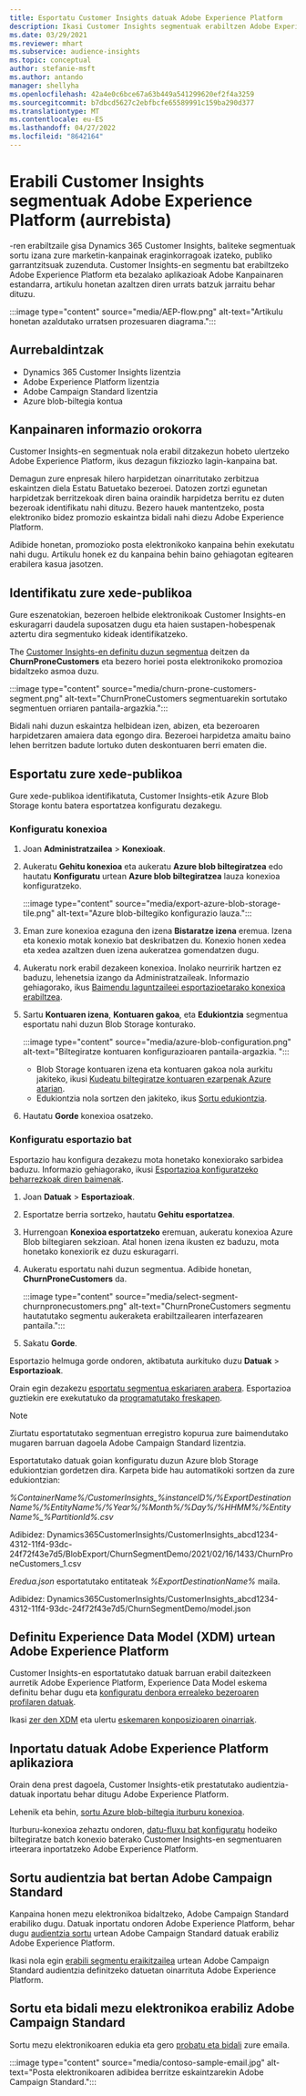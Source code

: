 ```yaml
---
title: Esportatu Customer Insights datuak Adobe Experience Platform
description: Ikasi Customer Insights segmentuak erabiltzen Adobe Experience Platform.
ms.date: 03/29/2021
ms.reviewer: mhart
ms.subservice: audience-insights
ms.topic: conceptual
author: stefanie-msft
ms.author: antando
manager: shellyha
ms.openlocfilehash: 42a4e0c6bce67a63b449a541299620ef2f4a3259
ms.sourcegitcommit: b7dbcd5627c2ebfbcfe65589991c159ba290d377
ms.translationtype: MT
ms.contentlocale: eu-ES
ms.lasthandoff: 04/27/2022
ms.locfileid: "8642164"
---
```

# <a name="use-customer-insights-segments-in-adobe-experience-platform-preview"></a>Erabili Customer Insights segmentuak Adobe Experience Platform (aurrebista)

-ren erabiltzaile gisa Dynamics 365 Customer Insights, baliteke segmentuak sortu izana zure marketin-kanpainak eraginkorragoak izateko, publiko garrantzitsuak zuzenduta. Customer Insights-en segmentu bat erabiltzeko Adobe Experience Platform eta bezalako aplikazioak Adobe Kanpainaren estandarra, artikulu honetan azaltzen diren urrats batzuk jarraitu behar dituzu.

:::image type="content" source="media/AEP-flow.png" alt-text="Artikulu honetan azaldutako urratsen prozesuaren diagrama.":::

## <a name="prerequisites"></a>Aurrebaldintzak

-   Dynamics 365 Customer Insights lizentzia
-   Adobe Experience Platform lizentzia
-   Adobe Campaign Standard lizentzia
-   Azure blob-biltegia kontua

## <a name="campaign-overview"></a>Kanpainaren informazio orokorra

Customer Insights-en segmentuak nola erabil ditzakezun hobeto ulertzeko Adobe Experience Platform, ikus dezagun fikziozko lagin-kanpaina bat.

Demagun zure enpresak hilero harpidetzan oinarritutako zerbitzua eskaintzen diela Estatu Batuetako bezeroei. Datozen zortzi egunetan harpidetzak berritzekoak diren baina oraindik harpidetza berritu ez duten bezeroak identifikatu nahi dituzu. Bezero hauek mantentzeko, posta elektroniko bidez promozio eskaintza bidali nahi diezu Adobe Experience Platform.

Adibide honetan, promozioko posta elektronikoko kanpaina behin exekutatu nahi dugu. Artikulu honek ez du kanpaina behin baino gehiagotan egitearen erabilera kasua jasotzen.

## <a name="identify-your-target-audience"></a>Identifikatu zure xede-publikoa

Gure eszenatokian, bezeroen helbide elektronikoak Customer Insights-en eskuragarri daudela suposatzen dugu eta haien sustapen-hobespenak aztertu dira segmentuko kideak identifikatzeko.

The [Customer Insights-en definitu duzun segmentua](segments.md) deitzen da **ChurnProneCustomers** eta bezero horiei posta elektronikoko promozioa bidaltzeko asmoa duzu.

:::image type="content" source="media/churn-prone-customers-segment.png" alt-text="ChurnProneCustomers segmentuarekin sortutako segmentuen orriaren pantaila-argazkia.":::

Bidali nahi duzun eskaintza helbidean izen, abizen, eta bezeroaren harpidetzaren amaiera data egongo dira. Bezeroei harpidetza amaitu baino lehen berritzen badute lortuko duten deskontuaren berri ematen die.

## <a name="export-your-target-audience"></a>Esportatu zure xede-publikoa

Gure xede-publikoa identifikatuta, Customer Insights-etik Azure Blob Storage kontu batera esportatzea konfiguratu dezakegu.

### <a name="configure-a-connection"></a>Konfiguratu konexioa

1. Joan **Administratzailea** > **Konexioak**.

1. Aukeratu **Gehitu konexioa** eta aukeratu **Azure blob biltegiratzea** edo hautatu **Konfiguratu** urtean **Azure blob biltegiratzea** lauza konexioa konfiguratzeko.

   :::image type="content" source="media/export-azure-blob-storage-tile.png" alt-text="Azure blob-biltegiko konfigurazio lauza."::: 

1. Eman zure konexioa ezaguna den izena **Bistaratze izena** eremua. Izena eta konexio motak konexio bat deskribatzen du. Konexio honen xedea eta xedea azaltzen duen izena aukeratzea gomendatzen dugu.

1. Aukeratu nork erabil dezakeen konexioa. Inolako neurririk hartzen ez baduzu, lehenetsia izango da Administratzaileak. Informazio gehiagorako, ikus [Baimendu laguntzaileei esportazioetarako konexioa erabiltzea](connections.md#allow-contributors-to-use-a-connection-for-exports).

1. Sartu **Kontuaren izena**, **Kontuaren gakoa**, eta **Edukiontzia** segmentua esportatu nahi duzun Blob Storage konturako.  
      
   :::image type="content" source="media/azure-blob-configuration.png" alt-text="Biltegiratze kontuaren konfigurazioaren pantaila-argazkia. "::: 
   
    - Blob Storage kontuaren izena eta kontuaren gakoa nola aurkitu jakiteko, ikusi [Kudeatu biltegiratze kontuaren ezarpenak Azure atarian](/azure/storage/common/storage-account-manage).
    - Edukiontzia nola sortzen den jakiteko, ikus [Sortu edukiontzia](/azure/storage/blobs/storage-quickstart-blobs-portal#create-a-container).

1. Hautatu **Gorde** konexioa osatzeko. 

### <a name="configure-an-export"></a>Konfiguratu esportazio bat

Esportazio hau konfigura dezakezu mota honetako konexiorako sarbidea baduzu. Informazio gehiagorako, ikusi [Esportazioa konfiguratzeko beharrezkoak diren baimenak](export-destinations.md#set-up-a-new-export).

1. Joan **Datuak** > **Esportazioak**.

1. Esportatze berria sortzeko, hautatu **Gehitu esportatzea**.

1. Hurrengoan **Konexioa esportatzeko** eremuan, aukeratu konexioa Azure Blob biltegiaren sekzioan. Atal honen izena ikusten ez baduzu, mota honetako konexiorik ez duzu eskuragarri.

1. Aukeratu esportatu nahi duzun segmentua. Adibide honetan, **ChurnProneCustomers** da.

   :::image type="content" source="media/select-segment-churnpronecustomers.png" alt-text="ChurnProneCustomers segmentu hautatutako segmentu aukeraketa erabiltzailearen interfazearen pantaila.":::

1. Sakatu **Gorde**.

Esportazio helmuga gorde ondoren, aktibatuta aurkituko duzu **Datuak** > **Esportazioak**.

Orain egin dezakezu [esportatu segmentua eskariaren arabera](export-destinations.md#run-exports-on-demand). Esportazioa guztiekin ere exekutatuko da [programatutako freskapen](system.md).

> [!NOTE]
> Ziurtatu esportatutako segmentuan erregistro kopurua zure baimendutako mugaren barruan dagoela Adobe Campaign Standard lizentzia.

Esportatutako datuak goian konfiguratu duzun Azure blob Storage edukiontzian gordetzen dira. Karpeta bide hau automatikoki sortzen da zure edukiontzian:

*%ContainerName%/CustomerInsights_%instanceID%/%ExportDestinationName%/%EntityName%/%Year%/%Month%/%Day%/%HHMM%/%EntityName%_%PartitionId%.csv*

Adibidez: Dynamics365CustomerInsights/CustomerInsights_abcd1234-4312-11f4-93dc-24f72f43e7d5/BlobExport/ChurnSegmentDemo/2021/02/16/1433/ChurnProneCustomers_1.csv

*Eredua.json* esportatutako entitateak *%ExportDestinationName%* maila.

Adibidez: Dynamics365CustomerInsights/CustomerInsights_abcd1234-4312-11f4-93dc-24f72f43e7d5/ChurnSegmentDemo/model.json

## <a name="define-experience-data-model-xdm-in-adobe-experience-platform"></a>Definitu Experience Data Model (XDM) urtean Adobe Experience Platform

Customer Insights-en esportatutako datuak barruan erabil daitezkeen aurretik Adobe Experience Platform, Experience Data Model eskema definitu behar dugu eta [konfiguratu denbora errealeko bezeroaren profilaren datuak](https://experienceleague.adobe.com/docs/experience-platform/profile/tutorials/dataset-configuration.html#tutorials).

Ikasi [zer den XDM](https://experienceleague.adobe.com/docs/experience-platform/xdm/home.html) eta ulertu [eskemaren konposizioaren oinarriak](https://experienceleague.adobe.com/docs/experience-platform/xdm/schema/composition.html#schema).

## <a name="import-data-into-adobe-experience-platform"></a>Inportatu datuak Adobe Experience Platform aplikaziora

Orain dena prest dagoela, Customer Insights-etik prestatutako audientzia-datuak inportatu behar ditugu Adobe Experience Platform.

Lehenik eta behin, [sortu Azure blob-biltegia iturburu konexioa](https://experienceleague.adobe.com/docs/experience-platform/sources/ui-tutorials/create/cloud-storage/blob.html#getting-started).    

Iturburu-konexioa zehaztu ondoren, [datu-fluxu bat konfiguratu](https://experienceleague.adobe.com/docs/experience-platform/sources/ui-tutorials/dataflow/cloud-storage.html#ui-tutorials) hodeiko biltegiratze batch konexio baterako Customer Insights-en segmentuaren irteerara inportatzeko Adobe Experience Platform.

## <a name="create-an-audience-in-adobe-campaign-standard"></a>Sortu audientzia bat bertan Adobe Campaign Standard

Kanpaina honen mezu elektronikoa bidaltzeko, Adobe Campaign Standard erabiliko dugu. Datuak inportatu ondoren Adobe Experience Platform, behar dugu [audientzia sortu](https://experienceleague.adobe.com/docs/campaign-standard/using/profiles-and-audiences/get-started-profiles-and-audiences.html#permission) urtean Adobe Campaign Standard datuak erabiliz Adobe Experience Platform.


Ikasi nola egin [erabili segmentu eraikitzailea](https://experienceleague.adobe.com/docs/campaign-standard/using/integrating-with-adobe-cloud/adobe-experience-platform/audience-destinations/aep-using-segment-builder.html) urtean Adobe Campaign Standard audientzia definitzeko datuetan oinarrituta Adobe Experience Platform.

## <a name="create-and-send-the-email-using-adobe-campaign-standard"></a>Sortu eta bidali mezu elektronikoa erabiliz Adobe Campaign Standard

Sortu mezu elektronikoaren edukia eta gero [probatu eta bidali](https://experienceleague.adobe.com/docs/campaign-standard/using/testing-and-sending/get-started-sending-messages.html#preparing-and-testing-messages) zure emaila.

:::image type="content" source="media/contoso-sample-email.jpg" alt-text="Posta elektronikoaren adibidea berritze eskaintzarekin Adobe Campaign Standard.":::
